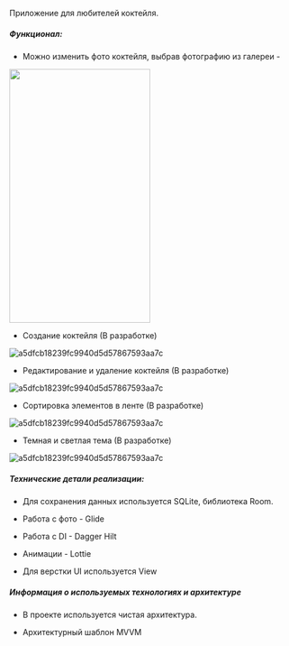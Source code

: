 Приложение для любителей коктейля. 

##### Функционал:
- Можно изменить фото коктейля, выбрав фотографию из галереи -
<img src="https://github.com/gsbkomar/CbSf/assets/103882557/de61970e-797f-42cd-8909-7a2a0dcbb8d7" width="250" height="450"/>

- Создание коктейля (В разработке)
  
![a5dfcb18239fc9940d5d57867593aa7c](https://github.com/gsbkomar/CbSf/assets/103882557/359dc75d-1106-4f6d-b2b9-8b1e5775925f)

- Редактирование и удаление коктейля (В разработке)
  
![a5dfcb18239fc9940d5d57867593aa7c](https://github.com/gsbkomar/CbSf/assets/103882557/359dc75d-1106-4f6d-b2b9-8b1e5775925f)

- Сортировка элементов в ленте (В разработке)
  
![a5dfcb18239fc9940d5d57867593aa7c](https://github.com/gsbkomar/CbSf/assets/103882557/359dc75d-1106-4f6d-b2b9-8b1e5775925f)

- Темная и светлая тема (В разработке)
  
![a5dfcb18239fc9940d5d57867593aa7c](https://github.com/gsbkomar/CbSf/assets/103882557/359dc75d-1106-4f6d-b2b9-8b1e5775925f)

##### Технические детали реализации:
- Для сохранения данных используется SQLite, библиотека Room.

- Работа с фото - Glide

- Работа с DI - Dagger Hilt

- Анимации - Lottie

- Для верстки UI используется View

##### Информация о используемых технологиях и архитектуре
- В проекте используется чистая архитектура.

- Архитектурный шаблон MVVM
